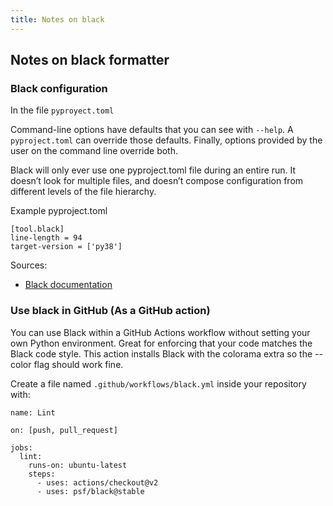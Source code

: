 ```yaml
---
title: Notes on black
---
```


## Notes on black formatter

### Black configuration

In the file `pyproyect.toml`

Command-line options have defaults that you can see with `--help`. A `pyproject.toml` can
override those defaults. Finally, options provided by the user on the command line override
both.

Black will only ever use one pyproject.toml file during an entire run. It doesn’t look for
multiple files, and doesn’t compose configuration from different levels of the file
hierarchy.

Example pyproject.toml

```
[tool.black]
line-length = 94
target-version = ['py38']
```

Sources:

- [Black documentation](https://black.readthedocs.io/en/stable/usage_and_configuration/the_basics.html)

### Use black in GitHub (As a GitHub action)

You can use Black within a GitHub Actions workflow without setting your own Python environment. Great for enforcing that your code matches the Black code style. This action installs Black with the colorama extra so the --color flag should work fine.


Create a file named `.github/workflows/black.yml` inside your repository with:

```
name: Lint

on: [push, pull_request]

jobs:
  lint:
    runs-on: ubuntu-latest
    steps:
      - uses: actions/checkout@v2
      - uses: psf/black@stable
```
